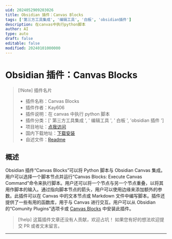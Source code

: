 ```yaml
---
uid: 2024052909203026
title: Obsidian 插件：Canvas Blocks
tags: ['第三方工具集成', '编辑工具', '白板', 'obsidian插件']
description: 在canvas中执行python脚本
author: AI
type: auto
draft: false
editable: false
modified: 20240101000000
---
```


# Obsidian 插件：Canvas Blocks

> [!Note] 插件名片
> - 插件名称：Canvas Blocks
> - 插件作者：Kay606
> - 插件说明：在 canvas 中执行 python 脚本
> - 插件分类：[' 第三方工具集成 ', ' 编辑工具 ', ' 白板 ', 'obsidian 插件 ']
> - 项目地址：[点我访问](https://github.com/Kay607/obsidian-canvasblocks)
> - 国内下载地址：[下载安装](https://pkmer.cn/products/plugin/pluginMarket/?canvasblocks)
> - 自述文件：[Readme](https://ghproxy.net/https://raw.githubusercontent.com/Kay607/obsidian-canvasblocks/main/README.md)

## 概述

Obsidian 插件“Canvas Blocks”可以将 Python 脚本与 Obsidian Canvas 集成。用户可以选择一个脚本节点并运行“Canvas Blocks: Execute Canvas Command”命令来执行脚本。用户还可以将一个节点与另一个节点重叠，以将其用作脚本的输入。通过指向脚本节点的箭头，用户可以使用边缘来添加额外的参数。此插件可以在 Canvas 中的文本节点或 Markdown 文件中编写脚本。插件还提供了一些有用的函数库，用于与 Canvas 进行交互。用户可以从 Obsidian 的“Comunity Plugins”选项卡或 [Canvas Blocks](https://obsidian.md/plugins?id=canvasblocks) 中安装此插件。

> [!help]
> 这篇插件文章还没有人贡献，欢迎占坑！
> 如果您有好的想法欢迎提交 PR 或者文末留言。

---



